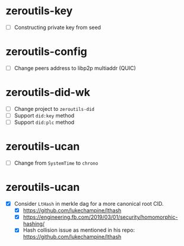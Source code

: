 # zeroutils-key

- [ ] Constructing private key from seed

# zeroutils-config

- [ ] Change peers address to libp2p multiaddr (QUIC)

# zeroutils-did-wk

- [ ] Change project to `zeroutils-did`
- [ ] Support `did:key` method
- [ ] Support `did:plc` method

# zeroutils-ucan

- [ ] Change from `SystemTime` to `chrono`

# zeroutils-ucan

- [x] Consider `LtHash` in merkle dag for a more canonical root CID.
  - [x] https://github.com/lukechampine/lthash
  - [x] https://engineering.fb.com/2019/03/01/security/homomorphic-hashing/
  - [x] Hash collision issue as mentioned in his repo: https://github.com/lukechampine/lthash
